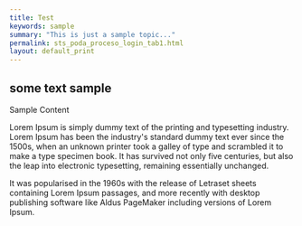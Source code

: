 ```yaml
---
title: Test
keywords: sample
summary: "This is just a sample topic..."
permalink: sts_poda_proceso_login_tab1.html
layout: default_print
---
```


## some text sample

Sample Content

Lorem Ipsum is simply dummy text of the printing and typesetting industry. Lorem Ipsum has been the industry's standard dummy text ever since the 1500s, when an unknown printer took a galley of type and scrambled it to make a type specimen book. It has survived not only five centuries, but also the leap into electronic typesetting, remaining essentially unchanged. 


It was popularised in the 1960s with the release of Letraset sheets containing Lorem Ipsum passages, and more recently with desktop publishing software like Aldus PageMaker including versions of Lorem Ipsum.